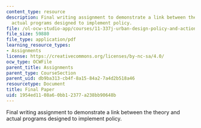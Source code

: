 ```yaml
---
content_type: resource
description: Final writing assignment to demonstrate a link between the theory and
  actual programs designed to implement policy.
file: /ol-ocw-studio-app/courses/11-337j-urban-design-policy-and-action-spring-2007/1954ed1108a60bb12377a238bb90648b_final_paper.pdf
file_size: 59880
file_type: application/pdf
learning_resource_types:
- Assignments
license: https://creativecommons.org/licenses/by-nc-sa/4.0/
ocw_type: OCWFile
parent_title: Assignments
parent_type: CourseSection
parent_uid: db9ba313-cb4f-8a15-84a2-7a4d2b518a46
resourcetype: Document
title: Final Paper
uid: 1954ed11-08a6-0bb1-2377-a238bb90648b
---
```

Final writing assignment to demonstrate a link between the theory and actual programs designed to implement policy.